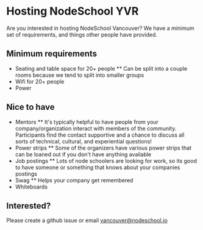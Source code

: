 # Hosting NodeSchool YVR

Are you interested in hosting NodeSchool Vancouver? We have a minimum set of requirements, and things other people have provided.

## Minimum requirements

* Seating and table space for 20+ people
** Can be split into a couple rooms because we tend to split into smaller groups
* Wifi for 20+ people
* Power

## Nice to have

* Mentors
** It's typically helpful to have people from your company/organization interact with members of the community. Participants find the contact supportive and a chance to discuss all sorts of technical, cultural, and experiential questions!
* Power strips
** Some of the organizers have various power strips that can be loaned out if you don't have anything available
* Job postings
** Lots of node schoolers are looking for work, so its good to have someone or something that knows about your companies postings
* Swag
** Helps your company get remembered
* Whiteboards

## Interested?

Please create a github issue or email [vancouver@nodeschool.io](mailto:vancouver@nodeschool.io)

